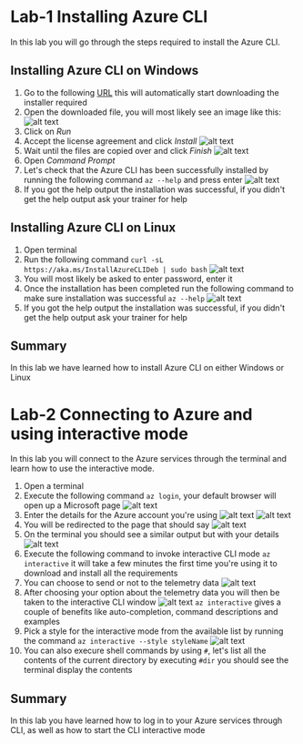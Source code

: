 # Lab-1 Installing Azure CLI

In this lab you will go through the steps required to install the Azure CLI.

## Installing Azure CLI on Windows
1. Go to the following [URL](https://aka.ms/installazurecliwindows) this will automatically start downloading the 
installer required
2. Open the downloaded file, you will most likely see an image like this:
![alt text](lab-1-images/image1.png)
3. Click on *Run*
4. Accept the license agreement and click *Install*
![alt text](lab-1-images/image2.png)
5. Wait until the files are copied over and click *Finish*
![alt text](lab-1-images/image3.png)
6. Open *Command Prompt*
7. Let's check that the Azure CLI has been successfully installed by running the following command
`az --help` and press enter
![alt text](lab-1-images/image4.png)
8. If you got the help output the installation was successful, if you didn't get the help output ask your trainer for help

## Installing Azure CLI on Linux
1. Open terminal
2. Run the following command `curl -sL https://aka.ms/InstallAzureCLIDeb | sudo bash`
![alt text](lab-1-images/image5.png)
3. You will most likely be asked to enter password, enter it
4. Once the installation has been completed run the following command to make sure installation was successful
`az --help`
![alt text](lab-1-images/image6.png)
5. If you got the help output the installation was successful, if you didn't get the help output ask your trainer for help

## Summary

In this lab we have learned how to install Azure CLI on either Windows or Linux

# Lab-2 Connecting to Azure and using interactive mode

In this lab you will connect to the Azure services through the terminal and learn how to use the interactive mode.

1. Open a terminal
2. Execute the following command `az login`, your default browser will open up a Microsoft page
![alt text](lab-1-images/image7.png)
3. Enter the details for the Azure account you're using
![alt text](lab-1-images/image8.png)
![alt text](lab-1-images/image9.png)
4. You will be redirected to the page that should say
![alt text](lab-1-images/image10.png)
5. On the terminal you should see a similar output but with your details
![alt text](lab-1-images/image11.png)
6. Execute the following command to invoke interactive CLI mode `az interactive` it will take a few minutes the first 
time you're using it to download and install all the requirements
7. You can choose to send or not to the telemetry data
![alt text](lab-1-images/image12.png)
8. After choosing your option about the telemetry data you will then be taken to the interactive CLI window
![alt text](lab-1-images/image13.png)
`az interactive` gives a couple of benefits like auto-completion, command descriptions and examples
9. Pick a style for the interactive mode from the available list by running the command `az interactive --style styleName`
![alt text](lab-1-images/image14.png)
10. You can also execure shell commands by using `#`, let's list all the contents of the current directory by executing
`#dir` you should see the terminal display the contents

## Summary

In this lab you have learned how to log in to your Azure services through CLI, as well as how to start the CLI 
interactive mode





























